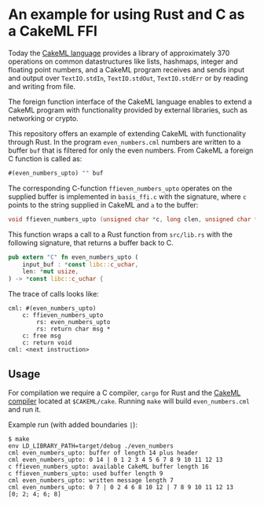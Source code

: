 # An example for using Rust and C as a CakeML FFI

Today the [CakeML language](https://cakeml.org) provides a library of
approximately 370 operations on common datastructures like lists, hashmaps,
integer and floating point numbers, and a CakeML program receives and sends
input and output over `TextIO.stdIn`, `TextIO.stdOut`, `TextIO.stdErr` or by
reading and writing from file.

The foreign function interface of the CakeML language enables to extend
a CakeML program with functionality provided by external libraries, such as
networking or crypto.

This repository offers an example of extending CakeML with functionality
through Rust. In the program `even_numbers.cml` numbers are written to a buffer
`buf` that is filtered for only the even numbers.
From CakeML a foreign C function is called as:
```sml
#(even_numbers_upto) "" buf
```
The corresponding C-function `ffieven_numbers_upto` operates on the supplied
buffer is implemented in `basis_ffi.c` with the signature, where `c` points to
the string supplied in CakeML and `a` to the buffer:
```c
void ffieven_numbers_upto (unsigned char *c, long clen, unsigned char *a, long alen) {
```
This function wraps a call to a Rust function from `src/lib.rs` with the following signature, that returns a buffer back to C.
```rs
pub extern "C" fn even_numbers_upto (
    input_buf : *const libc::c_uchar,
    len: *mut usize,
) -> *const libc::c_uchar {
```

The trace of calls looks like:

```
cml: #(even_numbers_upto)
	c: ffieven_numbers_upto
		rs: even_numbers_upto
		rs: return char msg *
	c: free msg
	c: return void
cml: <next instruction>
```

## Usage

For compilation we require a C compiler, `cargo` for Rust and the
[CakeML compiler](https://github.com/CakeML/cakeml/releases) located at
`$CAKEML/cake`. Running `make` will build `even_numbers.cml` and run it.

Example run (with added boundaries `|`):

```
$ make
env LD_LIBRARY_PATH=target/debug ./even_numbers
cml even_numbers_upto: buffer of length 14 plus header
cml even_numbers_upto: 0 14 | 0 1 2 3 4 5 6 7 8 9 10 11 12 13
c ffieven_numbers_upto: available CakeML buffer length 16
c ffieven_numbers_upto: used buffer length 9
cml even_numbers_upto: written message length 7
cml even_numbers_upto: 0 7 | 0 2 4 6 8 10 12 | 7 8 9 10 11 12 13
[0; 2; 4; 6; 8]
```

